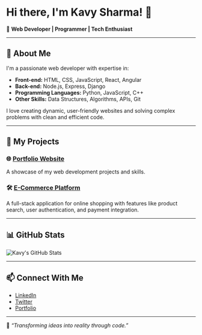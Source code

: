 # Hi there, I'm Kavy Sharma! 👋

🌟 **Web Developer | Programmer | Tech Enthusiast**

---

## 🚀 About Me

I'm a passionate web developer with expertise in:
- **Front-end:** HTML, CSS, JavaScript, React, Angular
- **Back-end:** Node.js, Express, Django
- **Programming Languages:** Python, JavaScript, C++
- **Other Skills:** Data Structures, Algorithms, APIs, Git

I love creating dynamic, user-friendly websites and solving complex problems with clean and efficient code.

---

## 💼 My Projects

### 🌐 [Portfolio Website](#)  
A showcase of my web development projects and skills.  

### 🛠️ [E-Commerce Platform](#)  
A full-stack application for online shopping with features like product search, user authentication, and payment integration.  

---

## 📊 GitHub Stats  

![Kavy's GitHub Stats](https://github-readme-stats.vercel.app/api?username=kavysharma&show_icons=true&theme=radical)

---

## 📫 Connect With Me

- [LinkedIn](https://linkedin.com/in/kavysharma)
- [Twitter](https://twitter.com/kavysharma)
- [Portfolio](#)

---

🎯 *“Transforming ideas into reality through code.”*  
